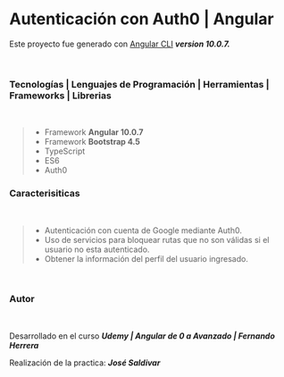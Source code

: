 # Autenticación con Auth0 | Angular

Este proyecto fue generado con [Angular CLI](https://github.com/angular/angular-cli) _**version 10.0.7.**_

<br>

### **Tecnologías | Lenguajes de Programación | Herramientas | Frameworks | Librerias**

<br>

> -   Framework **Angular 10.0.7**
> -   Framework **Bootstrap 4.5**
> -   TypeScript
> -   ES6
> -   Auth0

### **Caracterisiticas**

<br>

> -   Autenticación con cuenta de Google mediante Auth0.
> -   Uso de servicios para bloquear rutas que no son válidas si el usuario no esta autenticado.
> -   Obtener la información del perfil del usuario ingresado.

<br>

### Autor

<br>

Desarrollado en el curso _**Udemy | Angular de 0 a Avanzado | Fernando Herrera**_

Realización de la practica: _**José Saldivar**_
